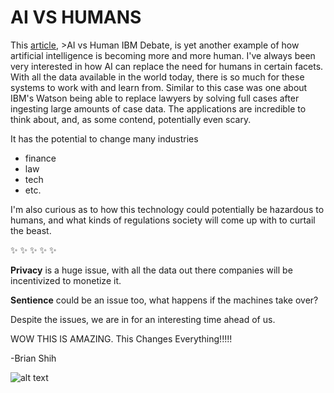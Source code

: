 # **AI VS HUMANS**



This [article](https://www.cnn.com/2019/02/11/tech/ai-versus-human-ibm-debate/index.html), >AI vs Human IBM Debate, is yet another example of how artificial intelligence is becoming more and more human. I've always been very interested in how AI can replace the need for humans in certain facets. With all the data available in the world today, there is so much for these systems to work with and learn from. Similar to this case was one about IBM's Watson being able to replace lawyers by solving full cases after ingesting large amounts of case data. The applications are incredible to think about, and, as some contend, potentially even scary.

It has the potential to change many industries
* finance
* law
* tech
* etc.

I'm also curious as to how this technology could potentially be hazardous to humans, and what kinds of regulations society will come up with to curtail the beast. 

:sparkles: :sparkles: :sparkles: :sparkles: :sparkles:

**Privacy** is a huge issue, with all the data out there companies will be incentivized to monetize it. 

**Sentience** could be an issue too, what happens if the machines take over?

Despite the issues, we are in for an interesting time ahead of us.  

WOW THIS IS AMAZING. This Changes Everything!!!!!

-Brian Shih

![alt text](./rick.gif)